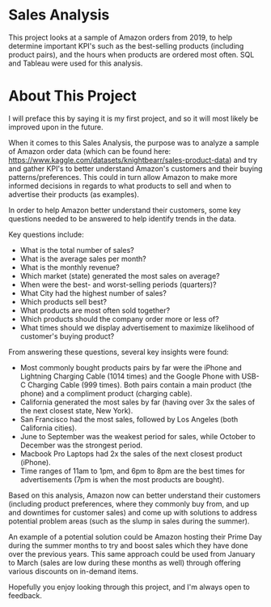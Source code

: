 # Sales Analysis
This project looks at a sample of Amazon orders from 2019, to help determine important KPI's such as the best-selling products (including product pairs), and the hours when products are ordered most often. SQL and Tableau were used for this analysis. 

# About This Project
I will preface this by saying it is my first project, and so it will most likely be improved upon in the future.

When it comes to this Sales Analysis, the purpose was to analyze a sample of Amazon order data (which can be found here: https://www.kaggle.com/datasets/knightbearr/sales-product-data) and try and gather KPI's to better understand Amazon's customers and their buying patterns/preferences. This could in turn allow Amazon to make more informed decisions in regards to what products to sell and when to advertise their products (as examples).

In order to help Amazon better understand their customers, some key questions needed to be answered to help identify trends in the data.

Key questions include: 

- What is the total number of sales? 
- What is the average sales per month? 
- What is the monthly revenue? 
- Which market (state) generated the most sales on average? 
- When were the best- and worst-selling periods (quarters)? 
- What City had the highest number of sales? 
- Which products sell best? 
- What products are most often sold together? 
- Which products should the company order more or less of? 
- What times should we display advertisement to maximize likelihood of customer's buying product?

From answering these questions, several key insights were found:

- Most commonly bought products pairs by far were the iPhone and Lightning Charging Cable (1014 times) and the Google Phone with USB-C Charging Cable (999 times). Both pairs contain a main product (the phone) and a compliment product (charging cable).
- California generated the most sales by far (having over 3x the sales of the next closest state, New York).
- San Francisco had the most sales, followed by Los Angeles (both California cities).
- June to September was the weakest period for sales, while October to December was the strongest period.
- Macbook Pro Laptops had 2x the sales of the next closest product (iPhone).
- Time ranges of 11am to 1pm, and 6pm to 8pm are the best times for advertisements (7pm is when the most products are bought).

Based on this analysis, Amazon now can better understand their customers (including product preferences, where they commonly buy from, and up and downtimes for customer sales) and come up with solutions to address potential problem areas (such as the slump in sales during the summer).

An example of a potential solution could be Amazon hosting their Prime Day during the summer months to try and boost sales which they have done over the previous years. This same approach could be used from January to March (sales are low during these months as well) through offering various discounts on in-demand items.

Hopefully you enjoy looking through this project, and I'm always open to feedback.

